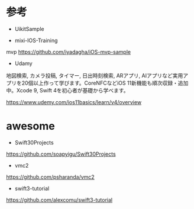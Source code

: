 
# 参考


- UikitSample


- mixi-IOS-Training


mvp
https://github.com/iyadagha/iOS-mvp-sample

- Udamy

地図検索, カメラ投稿, タイマー, 日出時刻検索, ARアプリ, AIアプリなど実用アプリを20個以上作って学びます。CoreNFCなどiOS 11新機能も順次収録・追加中。Xcode 9, Swift 4を初心者が基礎から学べます。    

https://www.udemy.com/ios11basics/learn/v4/overview    


# awesome

- Swift30Projects

https://github.com/soapyigu/Swift30Projects

- vmc2

https://github.com/psharanda/vmc2

- swift3-tutorial

https://github.com/alexcomu/swift3-tutorial
